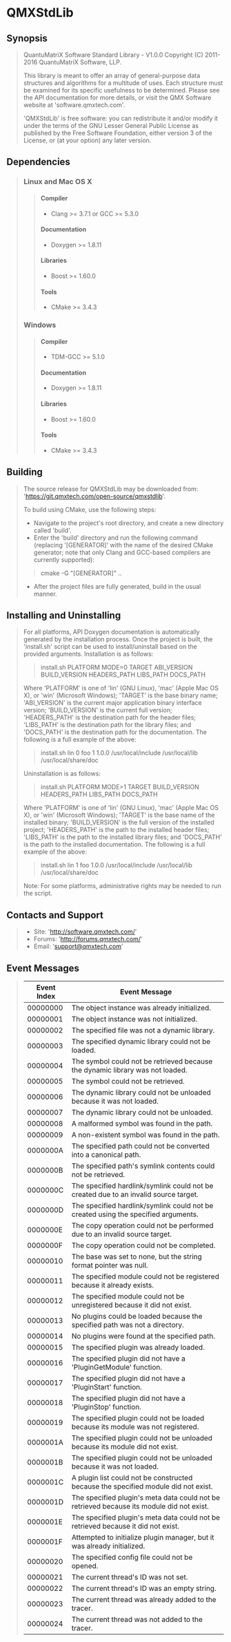 # QMXStdLib

## Synopsis

> QuantuMatriX Software Standard Library - V1.0.0
> Copyright (C) 2011-2016 QuantuMatriX Software, LLP.
>
> This library is meant to offer an array of general-purpose data structures and algorithms for a multitude of uses.  Each structure must be examined for its specific usefulness to be determined.  Please see the API documentation for more details, or visit the QMX Software website at 'software.qmxtech.com'.
>
> 'QMXStdLib' is free software: you can redistribute it and/or modify it under the terms of the GNU Lesser General Public License as published by the Free Software Foundation, either version 3 of the License, or (at your option) any later version.

## Dependencies

> ### Linux and Mac OS X
>
>> #### Compiler
>> * Clang >= 3.7.1 or GCC >= 5.3.0
>>
>> #### Documentation
>> * Doxygen >= 1.8.11
>>
>> #### Libraries
>> * Boost >= 1.60.0
>>
>> #### Tools
>> * CMake >= 3.4.3
>
> ### Windows
>
>> #### Compiler
>> * TDM-GCC >= 5.1.0
>>
>> #### Documentation
>> * Doxygen >= 1.8.11
>>
>> #### Libraries
>> * Boost >= 1.60.0
>>
>> #### Tools
>> * CMake >= 3.4.3

## Building

> The source release for QMXStdLib may be downloaded from: 'https://git.qmxtech.com/open-source/qmxstdlib'.
>
> To build using CMake, use the following steps:
>
> * Navigate to the project's root directory, and create a new directory called 'build'.
> * Enter the 'build' directory and run the following command (replacing '[GENERATOR]' with the name of the desired CMake generator; note that only Clang and GCC-based compilers are currently supported):
>
>> cmake -G "[GENERATOR]" ..
>
> * After the project files are fully generated, build in the usual manner.

## Installing and Uninstalling

> For all platforms, API Doxygen documentation is automatically generated by the installation process.  Once the project is built, the 'install.sh' script can be used to install/uninstall based on the provided arguments.  Installation is as follows:
>> install.sh PLATFORM MODE=0 TARGET ABI_VERSION BUILD_VERSION HEADERS_PATH LIBS_PATH DOCS_PATH
>
> Where 'PLATFORM' is one of 'lin' (GNU Linux), 'mac' (Apple Mac OS X), or 'win' (Microsoft Windows); 'TARGET' is the base binary name; 'ABI_VERSION' is the current major application binary interface version; 'BUILD_VERSION' is the current full version; 'HEADERS_PATH' is the destination path for the header files; 'LIBS_PATH' is the destination path for the library files; and 'DOCS_PATH' is the destination path for the documentation.  The following is a full example of the above:
>
>> install.sh lin 0 foo 1 1.0.0 /usr/local/include /usr/local/lib /usr/local/share/doc
>
> Uninstallation is as follows:
>
>> install.sh PLATFORM MODE=1 TARGET BUILD_VERSION HEADERS_PATH LIBS_PATH DOCS_PATH
>
> Where 'PLATFORM' is one of 'lin' (GNU Linux), 'mac' (Apple Mac OS X), or 'win' (Microsoft Windows); 'TARGET' is the base name of the installed binary; 'BUILD_VERSION' is the full version of the installed project; 'HEADERS_PATH' is the path to the installed header files; 'LIBS_PATH' is the path to the installed library files; and 'DOCS_PATH' is the path to the installed documentation.  The following is a full example of the above:
>
>> install.sh lin 1 foo 1.0.0 /usr/local/include /usr/local/lib /usr/local/share/doc
>
> Note: For some platforms, administrative rights may be needed to run the script.

## Contacts and Support

> * Site: 'http://software.qmxtech.com/'
> * Forums: 'http://forums.qmxtech.com/'
> * Email: 'support@qmxtech.com'

## Event Messages

> | Event Index | Event Message                                                                             |
> |-------------|-------------------------------------------------------------------------------------------|
> | 00000000    | The object instance was already initialized.                                              |
> | 00000001    | The object instance was not initialized.                                                  |
> | 00000002    | The specified file was not a dynamic library.                                             |
> | 00000003    | The specified dynamic library could not be loaded.                                        |
> | 00000004    | The symbol could not be retrieved because the dynamic library was not loaded.             |
> | 00000005    | The symbol could not be retrieved.                                                        |
> | 00000006    | The dynamic library could not be unloaded because it was not loaded.                      |
> | 00000007    | The dynamic library could not be unloaded.                                                |
> | 00000008    | A malformed symbol was found in the path.                                                 |
> | 00000009    | A non-existent symbol was found in the path.                                              |
> | 0000000A    | The specified path could not be converted into a canonical path.                          |
> | 0000000B    | The specified path's symlink contents could not be retrieved.                             |
> | 0000000C    | The specified hardlink/symlink could not be created due to an invalid source target.      |
> | 0000000D    | The specified hardlink/symlink could not be created using the specified arguments.        |
> | 0000000E    | The copy operation could not be performed due to an invalid source target.                |
> | 0000000F    | The copy operation could not be completed.                                                |
> | 00000010    | The base was set to none, but the string format pointer was null.                         |
> | 00000011    | The specified module could not be registered because it already exists.                   |
> | 00000012    | The specified module could not be unregistered because it did not exist.                  |
> | 00000013    | No plugins could be loaded because the specified path was not a directory.                |
> | 00000014    | No plugins were found at the specified path.                                              |
> | 00000015    | The specified plugin was already loaded.                                                  |
> | 00000016    | The specified plugin did not have a 'PluginGetModule' function.                           |
> | 00000017    | The specified plugin did not have a 'PluginStart' function.                               |
> | 00000018    | The specified plugin did not have a 'PluginStop' function.                                |
> | 00000019    | The specified plugin could not be loaded because its module was not registered.           |
> | 0000001A    | The specified plugin could not be unloaded because its module did not exist.              |
> | 0000001B    | The specified plugin could not be unloaded because it was not loaded.                     |
> | 0000001C    | A plugin list could not be constructed because the specified module did not exist.        |
> | 0000001D    | The specified plugin's meta data could not be retrieved because its module did not exist. |
> | 0000001E    | The specified plugin's meta data could not be retrieved because it did not exist.         |
> | 0000001F    | Attempted to initialize plugin manager, but it was already initialized.                   |
> | 00000020    | The specified config file could not be opened.                                            |
> | 00000021    | The current thread's ID was not set.                                                      |
> | 00000022    | The current thread's ID was an empty string.                                              |
> | 00000023    | The current thread was already added to the tracer.                                       |
> | 00000024    | The current thread was not added to the tracer.                                           |
